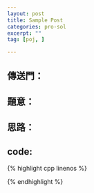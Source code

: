 ```yaml
---
layout: post
title: Sample Post
categories: pro-sol
excerpt: ""
tag: [poj, ]

---
```


## 傳送門：

#### []()

## 題意：

## 思路：

## code:

{% highlight cpp linenos %}

{% endhighlight %}
